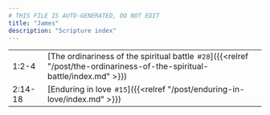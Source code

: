 ```yaml
---
# THIS FILE IS AUTO-GENERATED, DO NOT EDIT
title: "James"
description: "Scripture index"
---
```


|  |  |
| --- | --- |
| 1:2-4 | [The ordinariness of the spiritual battle<span style="font-size:smaller; padding-left:0.5em;">#28</span>]({{<relref "/post/the-ordinariness-of-the-spiritual-battle/index.md" >}}) |
| 2:14-18 | [Enduring in love<span style="font-size:smaller; padding-left:0.5em;">#15</span>]({{<relref "/post/enduring-in-love/index.md" >}}) |
